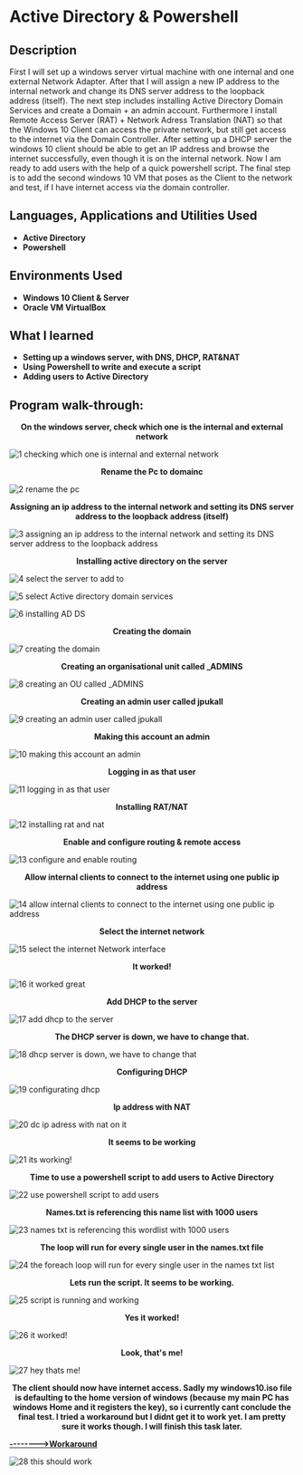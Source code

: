 <h1>Active Directory & Powershell</h1>



<h2>Description</h2>
First I will set up a windows server virtual machine with one internal and one external Network Adapter. After that I will assign a new IP address to the internal network and change its DNS server address to the loopback address (itself). The next step includes installing Active Directory Domain Services and create a Domain + an admin account. Furthermore I install Remote Access Server (RAT) + Network Adress Translation (NAT) so that the Windows 10 Client can access the private network, but still get access to the internet via the Domain Controller. After setting up a DHCP server the windows 10 client should be able to get an IP address and browse the internet successfully, even though it is on the internal network. Now I am ready to add users with the help of a quick powershell script. The final step is to add the second windows 10 VM that poses as the Client to the network and test, if I have internet access via the domain controller.
<br />


<h2>Languages, Applications and Utilities Used</h2>

- <b>Active Directory</b>
- <b>Powershell</b>


<h2>Environments Used </h2>

- <b>Windows 10 Client & Server</b>
- <b>Oracle VM VirtualBox</b>

  
<h2>What I learned</h2>

- <b>Setting up a windows server, with DNS, DHCP, RAT&NAT</b>
- <b>Using Powershell to write and execute a script</b>
- <b>Adding users to Active Directory</b>

<h2>Program walk-through:</h2>

<p align="center"> 
 <b>On the windows server, check which one is the internal and external network</b>
  
  ![1 checking which one is internal and external network](https://github.com/ArtyWatts/ActiveDirectory-Powershell/assets/141881183/1811229b-7999-4d66-bfce-a55cc96d943e)

  <p align="center"> 
 <b>Rename the Pc to domainc</b>

![2 rename the pc](https://github.com/ArtyWatts/ActiveDirectory-Powershell/assets/141881183/8b7bb82c-f5d7-4366-80b9-f14cd912a7e7)

<p align="center"> 
 <b>Assigning an ip address to the internal network and setting its DNS server address to the loopback address (itself)</b>

 ![3 assigning an ip address to the internal network and setting its DNS server address to the loopback address](https://github.com/ArtyWatts/ActiveDirectory-Powershell/assets/141881183/59685102-9e45-4a65-9b2f-b05dc20d704d)

 <p align="center"> 
 <b>Installing active directory on the server</b>

![4 select the server to add to](https://github.com/ArtyWatts/ActiveDirectory-Powershell/assets/141881183/29ec7f1d-cba3-4179-8a51-d89b5c808684)

![5 select Active directory domain services](https://github.com/ArtyWatts/ActiveDirectory-Powershell/assets/141881183/557e9d41-08b6-4b3c-9b0e-97b5aac484f3)

![6 installing AD DS](https://github.com/ArtyWatts/ActiveDirectory-Powershell/assets/141881183/6f1ede5c-6832-46f8-a008-5cfdb7e97869)

 <p align="center"> 
 <b>Creating the domain</b>

![7 creating the domain](https://github.com/ArtyWatts/ActiveDirectory-Powershell/assets/141881183/a640014a-c42a-457e-a681-267030e438a4)

 <p align="center"> 
 <b>Creating an organisational unit called _ADMINS</b>

![8 creating an OU called _ADMINS](https://github.com/ArtyWatts/ActiveDirectory-Powershell/assets/141881183/44f6079e-fc5d-4b13-a75a-32cf36aec5ed)

 <p align="center"> 
 <b>Creating an admin user called jpukall </b>

![9 creating an admin user called jpukall](https://github.com/ArtyWatts/ActiveDirectory-Powershell/assets/141881183/391aa4da-4d84-4600-9d20-87df826b7d91)

 <p align="center"> 
 <b>Making this account an admin</b>

![10 making this account an admin](https://github.com/ArtyWatts/ActiveDirectory-Powershell/assets/141881183/78c423b1-817d-426e-af05-dfac14d84c29)

 <p align="center"> 
 <b>Logging in as that user</b>

![11 logging in as that user](https://github.com/ArtyWatts/ActiveDirectory-Powershell/assets/141881183/7e125181-af5b-401b-bcc7-459727027e0b)

 <p align="center"> 
 <b>Installing RAT/NAT</b>

![12 installing rat and nat](https://github.com/ArtyWatts/ActiveDirectory-Powershell/assets/141881183/d1f5b311-16d6-448c-bad2-92bedd049270)

 <p align="center"> 
 <b>Enable and configure routing & remote access</b>

![13 configure and enable routing](https://github.com/ArtyWatts/ActiveDirectory-Powershell/assets/141881183/931e492e-396f-47c0-90af-5e0d31ec12a0)

 <p align="center"> 
 <b>Allow internal clients to connect to the internet using one public ip address</b>

![14 allow internal clients to connect to the internet using one public ip address](https://github.com/ArtyWatts/ActiveDirectory-Powershell/assets/141881183/922a0a88-80ae-44de-9609-fd9a47268947)

 <p align="center"> 
 <b>Select the internet network</b>

 ![15 select the internet Network interface](https://github.com/ArtyWatts/ActiveDirectory-Powershell/assets/141881183/a54c28dc-037b-4006-84dd-1857c2a69c33)

  <p align="center"> 
 <b>It worked!</b>

 ![16 it worked great](https://github.com/ArtyWatts/ActiveDirectory-Powershell/assets/141881183/3c4c90d8-a7eb-4bf6-b3c2-38a155d9e5eb)

  <p align="center"> 
 <b>Add DHCP to the server</b>

 ![17 add dhcp to the server](https://github.com/ArtyWatts/ActiveDirectory-Powershell/assets/141881183/48e2d7aa-09dd-4130-ad2c-4c122f533668)

  <p align="center"> 
 <b>The DHCP server is down, we have to change that.</b>

 ![18 dhcp server is down, we have to change that](https://github.com/ArtyWatts/ActiveDirectory-Powershell/assets/141881183/8c7e936d-3acb-4568-b062-7c24ae11a5ad)

  <p align="center"> 
 <b>Configuring DHCP</b>

![19 configurating dhcp](https://github.com/ArtyWatts/ActiveDirectory-Powershell/assets/141881183/5fc7bef0-2de0-41e9-be36-d5dc7debb505)

 <p align="center"> 
 <b>Ip address with NAT</b>

![20 dc ip adress with nat on it](https://github.com/ArtyWatts/ActiveDirectory-Powershell/assets/141881183/3d8c491a-439c-4da3-8ef6-6455e8aa2851)

 <p align="center"> 
 <b>It seems to be working</b>

![21 its working!](https://github.com/ArtyWatts/ActiveDirectory-Powershell/assets/141881183/bf1abf29-beeb-4ec9-b70e-57cedba8745c)

 <p align="center"> 
 <b>Time to use a powershell script to add users to Active Directory</b>

![22 use powershell script to add users](https://github.com/ArtyWatts/ActiveDirectory-Powershell/assets/141881183/12dfc882-a0e4-461c-84ed-7cf297578356)

 <p align="center"> 
 <b>Names.txt is referencing this name list with 1000 users</b>

 ![23 names txt is referencing this wordlist with 1000 users](https://github.com/ArtyWatts/ActiveDirectory-Powershell/assets/141881183/480e5565-df7d-4bf0-8e14-c0349eccc448)

  <p align="center"> 
 <b>The loop will run for every single user in the names.txt file</b>

![24 the foreach loop will run for every single user in the names txt list](https://github.com/ArtyWatts/ActiveDirectory-Powershell/assets/141881183/45786f7b-0789-4630-a8d3-b27b57bac802)

 <p align="center"> 
 <b>Lets run the script. It seems to be working.</b>

![25 script is running and working](https://github.com/ArtyWatts/ActiveDirectory-Powershell/assets/141881183/9f5e9579-d805-438d-b278-df4c41bea8fd)

 <p align="center"> 
 <b>Yes it worked!</b>

![26 it worked!](https://github.com/ArtyWatts/ActiveDirectory-Powershell/assets/141881183/a8488ef4-1a32-400d-bff5-a5839715cbc1)

 <p align="center"> 
 <b>Look, that's me!</b>

 ![27 hey thats me!](https://github.com/ArtyWatts/ActiveDirectory-Powershell/assets/141881183/d90a0a74-c102-44b5-bde9-44ee32256eed)

 <p align="center"> 
 <b>The client should now have internet access. Sadly my windows10.iso file is defaulting to the home version of windows (because my main PC has windows Home and it registers the key), so i currently cant conclude the final test. I tried a workaround but I didnt get it to work yet. I am pretty sure it works though. I will finish this task later.
   
  
     
 [-------->Workaround](https://community.spiceworks.com/topic/1902013-windows-10-pro-install-on-home-system)
 
 </b>

 ![28 this should work](https://github.com/ArtyWatts/ActiveDirectory-Powershell/assets/141881183/cfb1c9b6-e247-4f61-963a-1b28145d7f21)


<p align="center">
  












 


 
